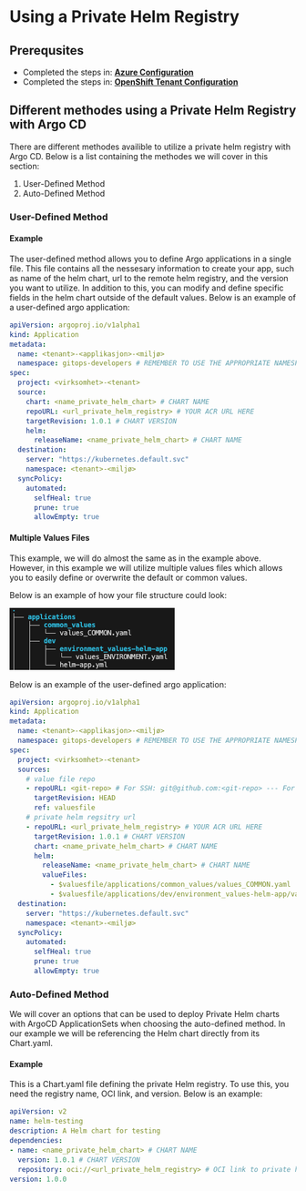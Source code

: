 # Using a Private Helm Registry

## Prerequsites

- Completed the steps in: [**Azure Configuration**](private-helm-registry-azure.md)
- Completed the steps in: [**OpenShift Tenant Configuration**](private-helm-registry-openshift-tenant.md)

## Different methodes using a Private Helm Registry with Argo CD

There are different methodes availible to utilize a private helm registry with Argo CD. Below is a list containing the methodes we will cover in this section:

1. User-Defined Method
2. Auto-Defined Method

### User-Defined Method

#### Example

The user-defined method allows you to define Argo applications in a single file. This file contains all the nessesary information to create your app, such as name of the helm chart, url to the remote helm registry, and the version you want to utilize. In addition to this, you can modify and define specific fields in the helm chart outside of the default values. Below is an example of a user-defined argo application:

```yaml
apiVersion: argoproj.io/v1alpha1
kind: Application
metadata:
  name: <tenant>-<applikasjon>-<miljø>
  namespace: gitops-developers # REMEMBER TO USE THE APPROPRIATE NAMESPACE HERE
spec:
  project: <virksomhet>-<tenant>
  source:
    chart: <name_private_helm_chart> # CHART NAME
    repoURL: <url_private_helm_registry> # YOUR ACR URL HERE
    targetRevision: 1.0.1 # CHART VERSION
    helm:
      releaseName: <name_private_helm_chart> # CHART NAME
  destination:
    server: "https://kubernetes.default.svc"
    namespace: <tenant>-<miljø>
  syncPolicy:
    automated:
      selfHeal: true
      prune: true
      allowEmpty: true
```

#### Multiple Values Files

This example, we will do almost the same as in the example above. However, in this example we will utilize multiple values files which allows you to easily define or overwrite the default or common values. 

Below is an example of how your file structure could look:

![Basics Tab Configuration](../../../../img/Private%20Helm%20Registry/multiple-values-helm-app.png)

Below is an example of the user-defined argo application:

```yaml title="helm-app.yml"
apiVersion: argoproj.io/v1alpha1
kind: Application
metadata:
  name: <tenant>-<applikasjon>-<miljø>
  namespace: gitops-developers # REMEMBER TO USE THE APPROPRIATE NAMESPACE HERE
spec:
  project: <virksomhet>-<tenant> 
  sources:
    # value file repo
    - repoURL: <git-repo> # For SSH: git@github.com:<git-repo> --- For GitHub token: https://github.com/<git-repo>
      targetRevision: HEAD
      ref: valuesfile
    # private helm regsitry url
    - repoURL: <url_private_helm_registry> # YOUR ACR URL HERE
      targetRevision: 1.0.1 # CHART VERSION
      chart: <name_private_helm_chart> # CHART NAME
      helm:
        releaseName: <name_private_helm_chart> # CHART NAME
        valueFiles:
          - $valuesfile/applications/common_values/values_COMMON.yaml       # Default values for your environments
          - $valuesfile/applications/dev/environment_values-helm-app/values_ENVIRONMENT.yaml  # Values you want to overwrite
  destination:
    server: "https://kubernetes.default.svc"
    namespace: <tenant>-<miljø>
  syncPolicy:
    automated:
      selfHeal: true
      prune: true
      allowEmpty: true
```

### Auto-Defined Method

We will cover an options that can be used to deploy Private Helm charts with ArgoCD ApplicationSets when choosing the auto-defined method. In our example we will be referencing the Helm chart directly from its Chart.yaml.

#### Example

This is a Chart.yaml file defining the private Helm registry. To use this, you need the registry name, OCI link, and version. Below is an example:

```yaml title="Chart.yaml"
apiVersion: v2
name: helm-testing
description: A Helm chart for testing
dependencies:
- name: <name_private_helm_chart> # CHART NAME
  version: 1.0.1 # CHART VERSION
  repository: oci://<url_private_helm_registry> # OCI link to private helm registry
version: 1.0.0
```

<!-- In addition to Chart.yaml, a values.yaml file needs to be defined to specify configurations and set the values in the Helm chart. We are in fact building the Helm chart in this repository and referencing its Chart and values file. See the examples in the [code examples](https://github.com/Sopra-Steria-Norge-Kubernetes/OpenShift/tree/main/code-examples/ArgoCD-Tenant-setup/poseidon1_main_repo/applicationsets/dev/ex3-helm-1) for more information. 

#### Example-2

This example, we will do almost the same as in example 1. However, in this example we will utilize multiple values files. Below is an example:

```yaml title="Chart.yaml"
apiVersion: v2
name: helm-testing
description: A Helm chart for testing
dependencies:
- name: nginx-helm-chart
  version: 1.0.1
  repository: oci://poseidon1.azurecr.io
version: 1.0.0
``` -->

<!-- This example uses a kustomization.yml file to define the Helm registry. You’ll need the registry name, OCI link, version, and values file. Below is an example:

```yaml title="kustomization.yml"
apiVersion: kustomize.config.k8s.io/v1beta1
kind: Kustomization
# Referencing a public repo outside the main repository

helmCharts:
  - name: helm-testing
    repo: oci://poseidon1.azurecr.io
    version: 1.0.1
    releaseName: nginx-helm-test
    namespace: poseidon1-dev
    valuesFile: values.yaml
```

In addition to Chart.yaml, a values.yaml file needs to be defined to specify configurations and change the helm charts default values to fit your environment and needs. See the examples in the [code examples](https://github.com/Sopra-Steria-Norge-Kubernetes/OpenShift/tree/main/code-examples/ArgoCD-Tenant-setup/poseidon1_main_repo/applicationsets/dev/ex3-helm-1) for more information.  -->

